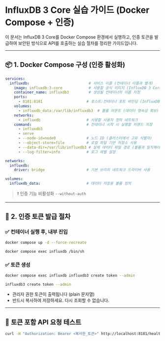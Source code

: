 # InfluxDB 3 Core 실습 가이드 (Docker Compose + 인증)

이 문서는 InfluxDB 3 Core를 Docker Compose 환경에서 실행하고, 인증 토큰을 발급하여 보안된 방식으로 API를 호출하는 실습 절차를 정리한 가이드입니다.

---

## 📦 1. Docker Compose 구성 (인증 활성화)

```yaml
services:
  influxdb:                           # 서비스 이름 (컨테이너 이름과 별개)
    image: influxdb:3-core            # 사용할 공식 이미지 (InfluxDB 3 Core)
    container_name: influxdb3         # 생성될 컨테이너의 이름 지정
    ports:
      - 8181:8181                    # 호스트:컨테이너 포트 바인딩 (InfluxDB API 포트)
    volumes:
      - influxdb_data:/var/lib/influxdb3  # 볼륨 마운트 (데이터 영속성 확보)
    networks:
      - influxdb                     # 사용할 사용자 정의 네트워크
    command:                         # 컨테이너 시작 시 실행할 커맨드 지정
      - influxdb3
      - serve
      - --node-id=node0              # 노드 ID (클러스터에서 고유 식별자)
      - --object-store=file          # 로컬 파일 기반 저장소 사용
      - --data-dir=/var/lib/influxdb3 # 실제 데이터 파일 경로 (볼륨과 일치해야 함)
      - --log-filter=info            # 로그 레벨 설정

networks:
  influxdb:
    driver: bridge                   # 기본 브리지 네트워크 드라이버 사용

volumes:
  influxdb_data:                     # 데이터 저장용 볼륨 정의
```

> ❗ 인증 기능 비활성화 `--without-auth`

---

## 🔐 2. 인증 토큰 발급 절차

### ✅ 컨테이너 실행 후, 내부 진입

```bash
docker compose up -d --force-recreate
```

```bash
docker compose exec influxdb /bin/sh
```

### ✅ 토큰 생성

```bash
docker compose exec influxdb influxdb3 create token --admin
```

```bash
influxdb3 create token --admin
```

* 관리자 권한 토큰이 출력됩니다 (plain 문자열)
* 반드시 복사하여 저장하세요. 다시 조회할 수 없습니다.

---

## 🧪 토큰 포함 API 요청 테스트

```bash
curl -H "Authorization: Bearer <복사한_토큰>" http://localhost:8181/health
```